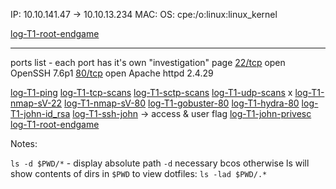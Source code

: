 IP: 10.10.141.47 -> 10.10.13.234
MAC:
OS: cpe:/o:linux:linux_kernel


[log-T1-root-endgame](log-T1-root-endgame.md)
****

ports list - each port has it's own "investigation" page
[22/tcp](T1-22-tcp.md) open  OpenSSH 7.6p1
[80/tcp](T1-80-tcp.md) open  Apache httpd 2.4.29

[log-T1-ping](log-T1-ping.md)
[log-T1-tcp-scans](log-T1-tcp-scans.md)
[log-T1-sctp-scans](log-T1-sctp-scans.md)
[log-T1-udp-scans](log-T1-udp-scans.md) x
[log-T1-nmap-sV-22](log-T1-nmap-sV-22.md)
[log-T1-nmap-sV-80](log-T1-nmap-sV-80.md)
[log-T1-gobuster-80](log-T1-gobuster-80.md)
[log-T1-hydra-80](log-T1-hydra-80.md)
[log-T1-john-id_rsa](log-T1-john-id_rsa.md)
[log-T1-ssh-john](log-T1-ssh-john.md) -> access & user flag
[log-T1-john-privesc](log-T1-john-privesc.md)
[log-T1-root-endgame](log-T1-root-endgame.md)

Notes:


`ls -d $PWD/*` - display absolute path
`-d` necessary bcos otherwise ls will show contents of dirs in `$PWD`
to view dotfiles: `ls -lad $PWD/.*`
